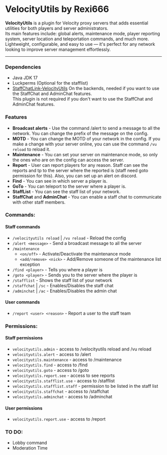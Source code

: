 # VelocityUtils by Rexi666

**VelocityUtils** is a plugin for Velocity proxy servers that adds essential utilities for both players and server administrators.  
Its main features include: global alerts, maintenance mode, player reporting system, server location and teleportation commands, and much more.  
Lightweight, configurable, and easy to use — it's perfect for any network looking to improve server management effortlessly.

---

### Dependencies
- Java JDK 17
- Luckperms (Optional for the stafflist)  
- [StaffChatLink-VelocityUtils](https://github.com/Rexi666/StaffChatLink-VelocityUtils/releases/latest) On the backends, needed if you want to use the StaffChat and AdminChat features.  
  This plugin is not required if you don't want to use the StaffChat and AdminChat features.

### Features
- **Broadcast alerts** - Use the command /alert to send a message to all the network. You can change the prefix of the message on the config.
- **MOTD** - You can change the MOTD of your network in the config. If you make a change with your server online, you can use the command `/vu reload` to reload it.
- **Maintenance** - You can set your server on maintenance mode, so only the ones who are on the config can access the server.
- **Report** - User can report players for any reason. Staff can see the reports and tp to the server where the reported is (staff need goto permission for this). Also, you can set up an alert on discord.
- **Find** - You can see in which server a player is.
- **GoTo** - You can teleport to the server where a player is.
- **StaffList** - You can see the staff list of your network.
- **StaffChat** and **AdminChat** - You can enable a staff chat to communicate with other staff members.

### Commands:
#### Staff commands
- `/velocityutils reload` | `/vu reload` - Reload the config
- `/alert <message>` - Send a broadcast message to all the server
- `/maintenance`
  - `<on/off>` - Activate/Deactivate the maintenance mode
  - `<add/remove> <nick>` - Add/Remove someone of the maintenance list exception
- `/find <player>` - Tells you where a player is
- `/goto <player>` - Sends you to the server where the player is
- `/stafflist` - Shows the staff list of your network
- `/staffchat` | `/sc` - Enables/Disables the staff chat
- `/adminchat` | `/ac` - Enables/Disables the admin chat
#### User commands
- `/report <user> <reason>` - Report a user to the staff team

### Permissions:
#### Staff permissions
- `velocityutils.admin` - access to /velocityutils reload and /vu reload
- `velocityutils.alert` - access to /alert
- `velocityutils.maintenance` - access to /maintenance
- `velocityutils.find` - access to /find
- `velocityutils.goto` - access to /goto
- `velocityutils.report.see` - access to see reports
- `velocityutils.stafflist.use` - access to /stafflist
- `velocityutils.stafflist.staff` - permission to be listed in the staff list
- `velocityutils.staffchat` - access to /staffchat
- `velocityutils.adminchat` - access to /adminchat
#### User permissions
- `velocityutils.report.use` - access to /report

### TO DO:
- Lobby command
- Moderation Time